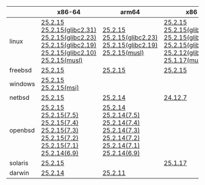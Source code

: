 ||x86-64|arm64|x86|ppc64le|armv7|armel|
| --- | --- | --- | --- | --- | --- | --- |
|linux|[25.2.15](https://github.com/roswell/sbcl_head/releases/download/25.2.15/sbcl-25.2.15-x86-64-linux-binary.tar.bz2)<br />[25.2.15(glibc2.31)](https://github.com/roswell/sbcl_head/releases/download/25.2.15/sbcl-25.2.15-x86-64-linux-glibc2.31-binary.tar.bz2)<br />[25.2.15(glibc2.23)](https://github.com/roswell/sbcl_head/releases/download/25.2.15/sbcl-25.2.15-x86-64-linux-glibc2.23-binary.tar.bz2)<br />[25.2.15(glibc2.19)](https://github.com/roswell/sbcl_head/releases/download/25.2.15/sbcl-25.2.15-x86-64-linux-glibc2.19-binary.tar.bz2)<br />[25.2.15(glibc2.10)](https://github.com/roswell/sbcl_head/releases/download/25.2.15/sbcl-25.2.15-x86-64-linux-glibc2.10-binary.tar.bz2)<br />[25.2.15(musl)](https://github.com/roswell/sbcl_head/releases/download/25.2.15/sbcl-25.2.15-x86-64-linux-musl-binary.tar.bz2)<br />|[25.2.15](https://github.com/roswell/sbcl_head/releases/download/25.2.15/sbcl-25.2.15-arm64-linux-binary.tar.bz2)<br />[25.2.15(glibc2.23)](https://github.com/roswell/sbcl_head/releases/download/25.2.15/sbcl-25.2.15-arm64-linux-glibc2.23-binary.tar.bz2)<br />[25.2.15(glibc2.19)](https://github.com/roswell/sbcl_head/releases/download/25.2.15/sbcl-25.2.15-arm64-linux-glibc2.19-binary.tar.bz2)<br />[25.2.15(musl)](https://github.com/roswell/sbcl_head/releases/download/25.2.15/sbcl-25.2.15-arm64-linux-musl-binary.tar.bz2)<br />|[25.2.15](https://github.com/roswell/sbcl_head/releases/download/25.2.15/sbcl-25.2.15-x86-linux-binary.tar.bz2)<br />[25.2.15(glibc2.31)](https://github.com/roswell/sbcl_head/releases/download/25.2.15/sbcl-25.2.15-x86-linux-glibc2.31-binary.tar.bz2)<br />[25.2.15(glibc2.23)](https://github.com/roswell/sbcl_head/releases/download/25.2.15/sbcl-25.2.15-x86-linux-glibc2.23-binary.tar.bz2)<br />[25.2.15(glibc2.19)](https://github.com/roswell/sbcl_head/releases/download/25.2.15/sbcl-25.2.15-x86-linux-glibc2.19-binary.tar.bz2)<br />[25.2.12(glibc2.10)](https://github.com/roswell/sbcl_head/releases/download/25.2.12/sbcl-25.2.12-x86-linux-glibc2.10-binary.tar.bz2)<br />[25.1.17(musl)](https://github.com/roswell/sbcl_head/releases/download/25.1.17/sbcl-25.1.17-x86-linux-musl-binary.tar.bz2)<br />|[25.2.15](https://github.com/roswell/sbcl_head/releases/download/25.2.15/sbcl-25.2.15-ppc64le-linux-binary.tar.bz2)<br />[25.2.15(glibc2.23)](https://github.com/roswell/sbcl_head/releases/download/25.2.15/sbcl-25.2.15-ppc64le-linux-glibc2.23-binary.tar.bz2)<br />[25.2.15(glibc2.19)](https://github.com/roswell/sbcl_head/releases/download/25.2.15/sbcl-25.2.15-ppc64le-linux-glibc2.19-binary.tar.bz2)<br />|[25.2.14](https://github.com/roswell/sbcl_head/releases/download/25.2.14/sbcl-25.2.14-armv7-linux-binary.tar.bz2)<br />|[25.1.17](https://github.com/roswell/sbcl_head/releases/download/25.1.17/sbcl-25.1.17-armel-linux-binary.tar.bz2)<br />|
|freebsd|[25.2.15](https://github.com/roswell/sbcl_head/releases/download/25.2.15/sbcl-25.2.15-x86-64-freebsd-binary.tar.bz2)<br />|[25.2.15](https://github.com/roswell/sbcl_head/releases/download/25.2.15/sbcl-25.2.15-arm64-freebsd-binary.tar.bz2)<br />|[25.2.15](https://github.com/roswell/sbcl_head/releases/download/25.2.15/sbcl-25.2.15-x86-freebsd-binary.tar.bz2)<br />||||
|windows|[25.2.15](https://github.com/roswell/sbcl_head/releases/download/25.2.15/sbcl-25.2.15-x86-64-windows-binary.tar.bz2)<br />[25.2.15(msi)](https://github.com/roswell/sbcl_head/releases/download/25.2.15/sbcl-25.2.15-x86-64-windows-binary.msi)<br />||||||
|netbsd|[25.2.15](https://github.com/roswell/sbcl_head/releases/download/25.2.15/sbcl-25.2.15-x86-64-netbsd-binary.tar.bz2)<br />|[25.2.14](https://github.com/roswell/sbcl_head/releases/download/25.2.14/sbcl-25.2.14-arm64-netbsd-binary.tar.bz2)<br />|[24.12.7](https://github.com/roswell/sbcl_head/releases/download/24.12.7/sbcl-24.12.7-x86-netbsd-binary.tar.bz2)<br />||||
|openbsd|[25.2.15](https://github.com/roswell/sbcl_head/releases/download/25.2.15/sbcl-25.2.15-x86-64-openbsd-binary.tar.bz2)<br />[25.2.15(7.5)](https://github.com/roswell/sbcl_head/releases/download/25.2.15/sbcl-25.2.15-x86-64-openbsd-7.5-binary.tar.bz2)<br />[25.2.15(7.4)](https://github.com/roswell/sbcl_head/releases/download/25.2.15/sbcl-25.2.15-x86-64-openbsd-7.4-binary.tar.bz2)<br />[25.2.15(7.3)](https://github.com/roswell/sbcl_head/releases/download/25.2.15/sbcl-25.2.15-x86-64-openbsd-7.3-binary.tar.bz2)<br />[25.2.15(7.2)](https://github.com/roswell/sbcl_head/releases/download/25.2.15/sbcl-25.2.15-x86-64-openbsd-7.2-binary.tar.bz2)<br />[25.2.15(7.1)](https://github.com/roswell/sbcl_head/releases/download/25.2.15/sbcl-25.2.15-x86-64-openbsd-7.1-binary.tar.bz2)<br />[25.2.14(6.9)](https://github.com/roswell/sbcl_head/releases/download/25.2.14/sbcl-25.2.14-x86-64-openbsd-6.9-binary.tar.bz2)<br />|[25.2.14](https://github.com/roswell/sbcl_head/releases/download/25.2.14/sbcl-25.2.14-arm64-openbsd-binary.tar.bz2)<br />[25.2.14(7.5)](https://github.com/roswell/sbcl_head/releases/download/25.2.14/sbcl-25.2.14-arm64-openbsd-7.5-binary.tar.bz2)<br />[25.2.14(7.4)](https://github.com/roswell/sbcl_head/releases/download/25.2.14/sbcl-25.2.14-arm64-openbsd-7.4-binary.tar.bz2)<br />[25.2.14(7.3)](https://github.com/roswell/sbcl_head/releases/download/25.2.14/sbcl-25.2.14-arm64-openbsd-7.3-binary.tar.bz2)<br />[25.2.14(7.2)](https://github.com/roswell/sbcl_head/releases/download/25.2.14/sbcl-25.2.14-arm64-openbsd-7.2-binary.tar.bz2)<br />[25.2.14(7.1)](https://github.com/roswell/sbcl_head/releases/download/25.2.14/sbcl-25.2.14-arm64-openbsd-7.1-binary.tar.bz2)<br />[25.2.14(6.9)](https://github.com/roswell/sbcl_head/releases/download/25.2.14/sbcl-25.2.14-arm64-openbsd-6.9-binary.tar.bz2)<br />|||||
|solaris|[25.2.15](https://github.com/roswell/sbcl_head/releases/download/25.2.15/sbcl-25.2.15-x86-64-solaris-binary.tar.bz2)<br />||[25.1.17](https://github.com/roswell/sbcl_head/releases/download/25.1.17/sbcl-25.1.17-x86-solaris-binary.tar.bz2)<br />||||
|darwin|[25.2.14](https://github.com/roswell/sbcl_head/releases/download/25.2.14/sbcl-25.2.14-x86-64-darwin-binary.tar.bz2)<br />|[25.2.11](https://github.com/roswell/sbcl_head/releases/download/25.2.11/sbcl-25.2.11-arm64-darwin-binary.tar.bz2)<br />|||||
